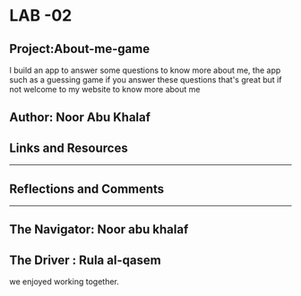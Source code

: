 # LAB -02 
## Project:About-me-game
I build an app to answer some questions to know more about me, the app such as a guessing game
if you answer these questions that's great but if not welcome to my website to know more about me 

## Author: Noor Abu Khalaf
## Links and Resources
------

## Reflections and Comments
------
## The Navigator:  Noor abu khalaf
## The Driver : Rula al-qasem
we enjoyed working together.
